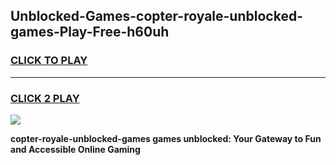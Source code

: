 
## Unblocked-Games-copter-royale-unblocked-games-Play-Free-h60uh
<h3>
<a href="https://premium76.site?title=copter-royale-unblocked-games&ref=18A1">CLICK TO PLAY</a></h3>
<hr>

<h3>
<a href="https://premium76.site?title=copter-royale-unblocked-games&ref=18A1">CLICK 2 PLAY</a>
  
</h3>

<a href="https://premium76.site?title=copter-royale-unblocked-games&ref=18A1"><img src="https://clearcache.store/games.png"></a>


**copter-royale-unblocked-games games unblocked: Your Gateway to Fun and Accessible Online Gaming**
